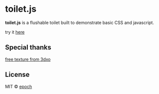 # toilet.js

**toilet.js** is a flushable toilet built to demonstrate basic CSS and javascript.

try it [here](https://epoch.github.io/toilet.js/)

## Special thanks

[free texture from 3dxo](http://www.3dxo.com)

## License
MIT © [epoch](https://github.com/epoch)